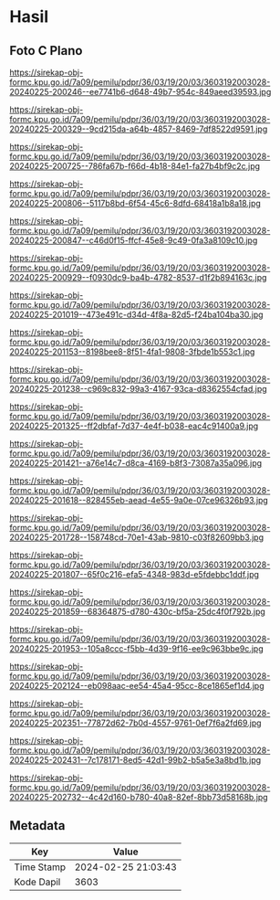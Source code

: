 # Hasil

## Foto C Plano

https://sirekap-obj-formc.kpu.go.id/7a09/pemilu/pdpr/36/03/19/20/03/3603192003028-20240225-200246--ee7741b6-d648-49b7-954c-849aeed39593.jpg

https://sirekap-obj-formc.kpu.go.id/7a09/pemilu/pdpr/36/03/19/20/03/3603192003028-20240225-200329--9cd215da-a64b-4857-8469-7df8522d9591.jpg

https://sirekap-obj-formc.kpu.go.id/7a09/pemilu/pdpr/36/03/19/20/03/3603192003028-20240225-200725--786fa67b-f66d-4b18-84e1-fa27b4bf9c2c.jpg

https://sirekap-obj-formc.kpu.go.id/7a09/pemilu/pdpr/36/03/19/20/03/3603192003028-20240225-200806--5117b8bd-6f54-45c6-8dfd-68418a1b8a18.jpg

https://sirekap-obj-formc.kpu.go.id/7a09/pemilu/pdpr/36/03/19/20/03/3603192003028-20240225-200847--c46d0f15-ffcf-45e8-9c49-0fa3a8109c10.jpg

https://sirekap-obj-formc.kpu.go.id/7a09/pemilu/pdpr/36/03/19/20/03/3603192003028-20240225-200929--f0930dc9-ba4b-4782-8537-d1f2b894163c.jpg

https://sirekap-obj-formc.kpu.go.id/7a09/pemilu/pdpr/36/03/19/20/03/3603192003028-20240225-201019--473e491c-d34d-4f8a-82d5-f24ba104ba30.jpg

https://sirekap-obj-formc.kpu.go.id/7a09/pemilu/pdpr/36/03/19/20/03/3603192003028-20240225-201153--8198bee8-8f51-4fa1-9808-3fbde1b553c1.jpg

https://sirekap-obj-formc.kpu.go.id/7a09/pemilu/pdpr/36/03/19/20/03/3603192003028-20240225-201238--c969c832-99a3-4167-93ca-d8362554cfad.jpg

https://sirekap-obj-formc.kpu.go.id/7a09/pemilu/pdpr/36/03/19/20/03/3603192003028-20240225-201325--ff2dbfaf-7d37-4e4f-b038-eac4c91400a9.jpg

https://sirekap-obj-formc.kpu.go.id/7a09/pemilu/pdpr/36/03/19/20/03/3603192003028-20240225-201421--a76e14c7-d8ca-4169-b8f3-73087a35a096.jpg

https://sirekap-obj-formc.kpu.go.id/7a09/pemilu/pdpr/36/03/19/20/03/3603192003028-20240225-201618--828455eb-aead-4e55-9a0e-07ce96326b93.jpg

https://sirekap-obj-formc.kpu.go.id/7a09/pemilu/pdpr/36/03/19/20/03/3603192003028-20240225-201728--158748cd-70e1-43ab-9810-c03f82609bb3.jpg

https://sirekap-obj-formc.kpu.go.id/7a09/pemilu/pdpr/36/03/19/20/03/3603192003028-20240225-201807--65f0c216-efa5-4348-983d-e5fdebbc1ddf.jpg

https://sirekap-obj-formc.kpu.go.id/7a09/pemilu/pdpr/36/03/19/20/03/3603192003028-20240225-201859--68364875-d780-430c-bf5a-25dc4f0f792b.jpg

https://sirekap-obj-formc.kpu.go.id/7a09/pemilu/pdpr/36/03/19/20/03/3603192003028-20240225-201953--105a8ccc-f5bb-4d39-9f16-ee9c963bbe9c.jpg

https://sirekap-obj-formc.kpu.go.id/7a09/pemilu/pdpr/36/03/19/20/03/3603192003028-20240225-202124--eb098aac-ee54-45a4-95cc-8ce1865ef1d4.jpg

https://sirekap-obj-formc.kpu.go.id/7a09/pemilu/pdpr/36/03/19/20/03/3603192003028-20240225-202351--77872d62-7b0d-4557-9761-0ef7f6a2fd69.jpg

https://sirekap-obj-formc.kpu.go.id/7a09/pemilu/pdpr/36/03/19/20/03/3603192003028-20240225-202431--7c178171-8ed5-42d1-99b2-b5a5e3a8bd1b.jpg

https://sirekap-obj-formc.kpu.go.id/7a09/pemilu/pdpr/36/03/19/20/03/3603192003028-20240225-202732--4c42d160-b780-40a8-82ef-8bb73d58168b.jpg


## Metadata

| Key        | Value               |
| ---------- | ------------------- |
| Time Stamp | 2024-02-25 21:03:43 |
| Kode Dapil | 3603                |



